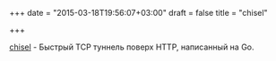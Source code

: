 +++
date = "2015-03-18T19:56:07+03:00"
draft = false
title = "chisel"

+++

<p><a href="https://github.com/jpillora/chisel">chisel</a>&nbsp;- Быстрый TCP туннель поверх HTTP, написанный на Go.</p>

